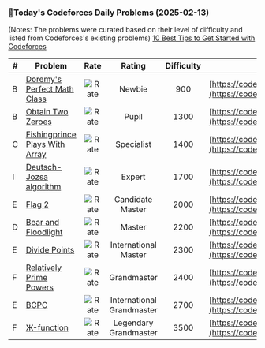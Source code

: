 ### 🌟Today's Codeforces Daily Problems (2025-02-13)
(Notes: The problems were curated based on their level of difficulty and listed from Codeforces's existing problems)
[10 Best Tips to Get Started with Codeforces](https://github.com/ika9810/Codeforces-Daily-Problems/blob/main/10%20Best%20Tips%20to%20Get%20Started%20with%20Codeforces.md)

| # | Problem | Rate| Rating | Difficulty | Contest |
|---| ----- | :--------: | :----------: | :----------: | ---------- |
|B|[Doremy's Perfect Math Class](https://codeforces.com/contest/1764/problem/B)|![Rate](https://img.shields.io/badge/Newbie-900-lightgrey)|Newbie|900|[https://codeforces.com/contest/1764](https://codeforces.com/contest/1764)|
|B|[Obtain Two Zeroes](https://codeforces.com/contest/1260/problem/B)|![Rate](https://img.shields.io/badge/Pupil-1300-brightgreen)|Pupil|1300|[https://codeforces.com/contest/1260](https://codeforces.com/contest/1260)|
|C|[Fishingprince Plays With Array](https://codeforces.com/contest/1696/problem/C)|![Rate](https://img.shields.io/badge/Specialist-1400-9cf)|Specialist|1400|[https://codeforces.com/contest/1696](https://codeforces.com/contest/1696)|
|I|[Deutsch-Jozsa algorithm](https://codeforces.com/contest/1001/problem/I)|![Rate](https://img.shields.io/badge/Expert-1700-blue)|Expert|1700|[https://codeforces.com/contest/1001](https://codeforces.com/contest/1001)|
|E|[Flag 2](https://codeforces.com/contest/18/problem/E)|![Rate](https://img.shields.io/badge/Candidate%20Master-2000-blueviolet)|Candidate Master|2000|[https://codeforces.com/contest/18](https://codeforces.com/contest/18)|
|D|[Bear and Floodlight](https://codeforces.com/contest/385/problem/D)|![Rate](https://img.shields.io/badge/Master-2200-orange)|Master|2200|[https://codeforces.com/contest/385](https://codeforces.com/contest/385)|
|E|[Divide Points](https://codeforces.com/contest/1270/problem/E)|![Rate](https://img.shields.io/badge/International%20Master-2300-orange)|International Master|2300|[https://codeforces.com/contest/1270](https://codeforces.com/contest/1270)|
|F|[Relatively Prime Powers](https://codeforces.com/contest/1036/problem/F)|![Rate](https://img.shields.io/badge/Grandmaster-2400-red)|Grandmaster|2400|[https://codeforces.com/contest/1036](https://codeforces.com/contest/1036)|
|E|[BCPC](https://codeforces.com/contest/592/problem/E)|![Rate](https://img.shields.io/badge/International%20Grandmaster-2700-red)|International Grandmaster|2700|[https://codeforces.com/contest/592](https://codeforces.com/contest/592)|
|F|[Ж-function](https://codeforces.com/contest/1098/problem/F)|![Rate](https://img.shields.io/badge/Legendary%20Grandmaster-3500-red)|Legendary Grandmaster|3500|[https://codeforces.com/contest/1098](https://codeforces.com/contest/1098)|
